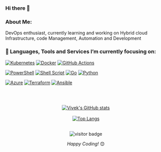 ### Hi there 👋
<!--
**TechnicalVegeta/TechnicalVegeta** is a ✨ _special_ ✨ repository because its `README.md` (this file) appears on your GitHub profile.

Here are some ideas to get you started:

- 🔭 I’m currently working on ...
- 🌱 I’m currently learning ...
- 👯 I’m looking to collaborate on ...
- 🤔 I’m looking for help with ...
- 💬 Ask me about ...
- 📫 How to reach me: ...
- 😄 Pronouns: ...
- ⚡ Fun fact: ...
-->
### About Me:
DevOps enthusiast, currently learning and working on Hybrid cloud Infrastructure, code Management, Automation and Development
 

### 🔭 Languages, Tools and Services I’m currently focusing on:

[![Kubernetes](https://img.shields.io/badge/kubernetes-%23326ce5.svg?style=flat&logo=kubernetes&logoColor=white&link=https://github.com/TechnicalVegeta)](https://github.com/TechnicalVegeta)
[![Docker](https://img.shields.io/badge/-Docker-black?style=flat&logo=docker&link=https://github.com/TechnicalVegeta)](https://github.com/TechnicalVegeta) 
[![GitHub Actions](https://img.shields.io/badge/github%20actions-%232671E5.svg?style=flat&logo=githubactions&logoColor=white&link=https://github.com/TechnicalVegeta)](https://github.com/TechnicalVegeta)

[![PowerShell](https://img.shields.io/badge/PowerShell-%235391FE.svg?style=flat&logo=powershell&logoColor=black&link=https://github.com/TechnicalVegeta)](https://github.com/TechnicalVegeta)
[![Shell Script](https://img.shields.io/badge/shell_script-%23121011.svg?style=flat&logo=gnu-bash&logoColor=white&link=https://github.com/TechnicalVegeta)](https://github.com/TechnicalVegeta)
[![Go](https://img.shields.io/badge/go-%2300ADD8.svg?style=flat&logo=go&logoColor=white&link=https://github.com/TechnicalVegeta)](https://github.com/TechnicalVegeta)
[![Python](https://img.shields.io/badge/python-3670A0?style=flat&logo=python&logoColor=ffdd54&link=https://github.com/TechnicalVegeta)](https://github.com/TechnicalVegeta)

[![Azure](https://img.shields.io/badge/azure-%230072C6.svg?style=flat&logo=microsoftazure&link=https://github.com/TechnicalVegeta)](https://github.com/TechnicalVegeta) 
[![Terraform](https://img.shields.io/badge/terraform-%235835CC.svg?style=flat&logo=terraform&logoColor=white&link=https://github.com/TechnicalVegeta)](https://github.com/TechnicalVegeta)
[![Ansible](https://img.shields.io/badge/ansible-%231A1918.svg?style=flat&logo=ansible&logoColor=white&link=https://github.com/TechnicalVegeta)](https://github.com/TechnicalVegeta)

</br>
</br>

</div>

<div align="center">

[![Vivek's GitHub stats](https://github-readme-stats.vercel.app/api?username=TechnicalVegeta&include_all_commits=true&theme=dark&show_icons=true&count_private=true)](https://github-readme-stats.vercel.app/api?username=TechnicalVegeta)
</br>
</br>
[![Top Langs](https://github-readme-stats.vercel.app/api/top-langs/?username=TechnicalVegeta&layout=compact)](https://github.com/TechnicalVegeta/github-readme-stats)
</br>
</br>

<p align='center'>
  <img src="https://visitor-badge.glitch.me/badge?page_id=TechnicalVegeta.TechnicalVegeta" alt="visitor badge"/>
</p>

<i>Happy Coding!</i> 😊

